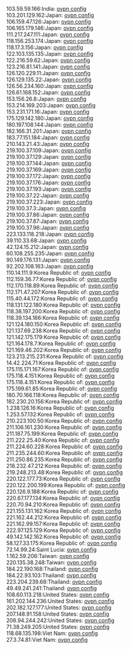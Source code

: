 103.59.59.166:India: [ovpn config](vpn/103_59_59_166.ovpn)  
103.201.129.162:Japan: [ovpn config](vpn/103_201_129_162.ovpn)  
106.159.47.126:Japan: [ovpn config](vpn/106_159_47_126.ovpn)  
106.165.179.146:Japan: [ovpn config](vpn/106_165_179_146.ovpn)  
111.217.247.111:Japan: [ovpn config](vpn/111_217_247_111.ovpn)  
118.156.253.174:Japan: [ovpn config](vpn/118_156_253_174.ovpn)  
118.17.3.156:Japan: [ovpn config](vpn/118_17_3_156.ovpn)  
122.103.135.135:Japan: [ovpn config](vpn/122_103_135_135.ovpn)  
122.216.59.62:Japan: [ovpn config](vpn/122_216_59_62.ovpn)  
123.216.81.141:Japan: [ovpn config](vpn/123_216_81_141.ovpn)  
126.120.229.11:Japan: [ovpn config](vpn/126_120_229_11.ovpn)  
126.129.135.22:Japan: [ovpn config](vpn/126_129_135_22.ovpn)  
126.56.234.160:Japan: [ovpn config](vpn/126_56_234_160.ovpn)  
126.61.168.152:Japan: [ovpn config](vpn/126_61_168_152.ovpn)  
153.156.26.8:Japan: [ovpn config](vpn/153_156_26_8.ovpn)  
153.214.169.203:Japan: [ovpn config](vpn/153_214_169_203.ovpn)  
153.231.171.16:Japan: [ovpn config](vpn/153_231_171_16.ovpn)  
175.129.142.180:Japan: [ovpn config](vpn/175_129_142_180.ovpn)  
180.197.108.144:Japan: [ovpn config](vpn/180_197_108_144.ovpn)  
182.166.31.201:Japan: [ovpn config](vpn/182_166_31_201.ovpn)  
183.77.151.184:Japan: [ovpn config](vpn/183_77_151_184.ovpn)  
210.143.21.43:Japan: [ovpn config](vpn/210_143_21_43.ovpn)  
219.100.37.109:Japan: [ovpn config](vpn/219_100_37_109.ovpn)  
219.100.37.129:Japan: [ovpn config](vpn/219_100_37_129.ovpn)  
219.100.37.144:Japan: [ovpn config](vpn/219_100_37_144.ovpn)  
219.100.37.169:Japan: [ovpn config](vpn/219_100_37_169.ovpn)  
219.100.37.172:Japan: [ovpn config](vpn/219_100_37_172.ovpn)  
219.100.37.176:Japan: [ovpn config](vpn/219_100_37_176.ovpn)  
219.100.37.193:Japan: [ovpn config](vpn/219_100_37_193.ovpn)  
219.100.37.22:Japan: [ovpn config](vpn/219_100_37_22.ovpn)  
219.100.37.223:Japan: [ovpn config](vpn/219_100_37_223.ovpn)  
219.100.37.3:Japan: [ovpn config](vpn/219_100_37_3.ovpn)  
219.100.37.86:Japan: [ovpn config](vpn/219_100_37_86.ovpn)  
219.100.37.87:Japan: [ovpn config](vpn/219_100_37_87.ovpn)  
219.100.37.96:Japan: [ovpn config](vpn/219_100_37_96.ovpn)  
223.133.118.218:Japan: [ovpn config](vpn/223_133_118_218.ovpn)  
39.110.33.68:Japan: [ovpn config](vpn/39_110_33_68.ovpn)  
42.124.15.212:Japan: [ovpn config](vpn/42_124_15_212.ovpn)  
60.108.255.235:Japan: [ovpn config](vpn/60_108_255_235.ovpn)  
90.149.176.131:Japan: [ovpn config](vpn/90_149_176_131.ovpn)  
92.202.108.163:Japan: [ovpn config](vpn/92_202_108_163.ovpn)  
110.14.111.9:Korea Republic of: [ovpn config](vpn/110_14_111_9.ovpn)  
112.159.36.77:Korea Republic of: [ovpn config](vpn/112_159_36_77.ovpn)  
112.170.118.89:Korea Republic of: [ovpn config](vpn/112_170_118_89.ovpn)  
112.171.47.207:Korea Republic of: [ovpn config](vpn/112_171_47_207.ovpn)  
115.40.44.172:Korea Republic of: [ovpn config](vpn/115_40_44_172.ovpn)  
118.131.122.180:Korea Republic of: [ovpn config](vpn/118_131_122_180.ovpn)  
118.38.197.200:Korea Republic of: [ovpn config](vpn/118_38_197_200.ovpn)  
118.39.134.166:Korea Republic of: [ovpn config](vpn/118_39_134_166.ovpn)  
121.124.180.150:Korea Republic of: [ovpn config](vpn/121_124_180_150.ovpn)  
121.137.69.238:Korea Republic of: [ovpn config](vpn/121_137_69_238.ovpn)  
121.142.175.179:Korea Republic of: [ovpn config](vpn/121_142_175_179.ovpn)  
121.164.178.7:Korea Republic of: [ovpn config](vpn/121_164_178_7.ovpn)  
121.169.46.202:Korea Republic of: [ovpn config](vpn/121_169_46_202.ovpn)  
123.213.215.231:Korea Republic of: [ovpn config](vpn/123_213_215_231.ovpn)  
14.42.224.71:Korea Republic of: [ovpn config](vpn/14_42_224_71.ovpn)  
175.115.171.167:Korea Republic of: [ovpn config](vpn/175_115_171_167.ovpn)  
175.118.4.151:Korea Republic of: [ovpn config](vpn/175_118_4_151.ovpn)  
175.118.4.151:Korea Republic of: [ovpn config](vpn/175_118_4_151.ovpn)  
175.199.61.85:Korea Republic of: [ovpn config](vpn/175_199_61_85.ovpn)  
180.70.166.118:Korea Republic of: [ovpn config](vpn/180_70_166_118.ovpn)  
182.230.20.156:Korea Republic of: [ovpn config](vpn/182_230_20_156.ovpn)  
1.238.126.16:Korea Republic of: [ovpn config](vpn/1_238_126_16.ovpn)  
1.253.57.132:Korea Republic of: [ovpn config](vpn/1_253_57_132.ovpn)  
210.223.100.50:Korea Republic of: [ovpn config](vpn/210_223_100_50.ovpn)  
211.106.161.230:Korea Republic of: [ovpn config](vpn/211_106_161_230.ovpn)  
211.187.75.199:Korea Republic of: [ovpn config](vpn/211_187_75_199.ovpn)  
211.222.25.40:Korea Republic of: [ovpn config](vpn/211_222_25_40.ovpn)  
211.224.60.228:Korea Republic of: [ovpn config](vpn/211_224_60_228.ovpn)  
211.235.244.60:Korea Republic of: [ovpn config](vpn/211_235_244_60.ovpn)  
211.250.86.235:Korea Republic of: [ovpn config](vpn/211_250_86_235.ovpn)  
218.232.47.212:Korea Republic of: [ovpn config](vpn/218_232_47_212.ovpn)  
219.248.213.48:Korea Republic of: [ovpn config](vpn/219_248_213_48.ovpn)  
220.122.177.73:Korea Republic of: [ovpn config](vpn/220_122_177_73.ovpn)  
220.122.200.199:Korea Republic of: [ovpn config](vpn/220_122_200_199.ovpn)  
220.126.9.188:Korea Republic of: [ovpn config](vpn/220_126_9_188.ovpn)  
220.67.177.134:Korea Republic of: [ovpn config](vpn/220_67_177_134.ovpn)  
220.70.94.210:Korea Republic of: [ovpn config](vpn/220_70_94_210.ovpn)  
221.155.131.162:Korea Republic of: [ovpn config](vpn/221_155_131_162.ovpn)  
221.162.44.212:Korea Republic of: [ovpn config](vpn/221_162_44_212.ovpn)  
221.162.99.157:Korea Republic of: [ovpn config](vpn/221_162_99_157.ovpn)  
222.97.125.129:Korea Republic of: [ovpn config](vpn/222_97_125_129.ovpn)  
49.142.142.162:Korea Republic of: [ovpn config](vpn/49_142_142_162.ovpn)  
58.127.33.175:Korea Republic of: [ovpn config](vpn/58_127_33_175.ovpn)  
72.14.99.24:Saint Lucia: [ovpn config](vpn/72_14_99_24.ovpn)  
1.162.59.206:Taiwan: [ovpn config](vpn/1_162_59_206.ovpn)  
220.135.38.248:Taiwan: [ovpn config](vpn/220_135_38_248.ovpn)  
184.22.190.168:Thailand: [ovpn config](vpn/184_22_190_168.ovpn)  
184.22.93.103:Thailand: [ovpn config](vpn/184_22_93_103.ovpn)  
223.204.239.68:Thailand: [ovpn config](vpn/223_204_239_68.ovpn)  
49.49.241.241:Thailand: [ovpn config](vpn/49_49_241_241.ovpn)  
108.60.113.218:United States: [ovpn config](vpn/108_60_113_218.ovpn)  
161.202.144.236:United States: [ovpn config](vpn/161_202_144_236.ovpn)  
202.182.127.177:United States: [ovpn config](vpn/202_182_127_177.ovpn)  
207.148.91.158:United States: [ovpn config](vpn/207_148_91_158.ovpn)  
208.94.244.242:United States: [ovpn config](vpn/208_94_244_242.ovpn)  
71.38.249.205:United States: [ovpn config](vpn/71_38_249_205.ovpn)  
118.68.135.198:Viet Nam: [ovpn config](vpn/118_68_135_198.ovpn)  
27.3.74.81:Viet Nam: [ovpn config](vpn/27_3_74_81.ovpn)  
